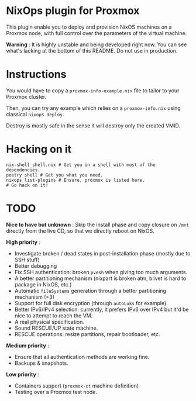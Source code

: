 # NixOps plugin for Proxmox

This plugin enable you to deploy and provision NixOS machines on a Proxmox node, with full control over the parameters of the virtual machine.

**Warning** : It is highly unstable and being developed right now. You can see what's lacking at the bottom of this README. Do not use in production.

# Instructions

You would have to copy a `proxmox-info-example.nix` file to tailor to your Proxmox cluster.

Then, you can try any example which relies on a `proxmox-info.nix` using classical `nixops deploy`.

Destroy is mostly safe in the sense it will destroy only the created VMID.

# Hacking on it

```shell
nix-shell shell.nix # Get you in a shell with most of the dependencies.
poetry shell # Get you what you need.
nixops list-plugins # Ensure, proxmox is listed here.
# Go hack on it!
```

# TODO

**Nice to have but unknown** : Skip the install phase and copy closure on `/mnt` directly from the live CD, so that we directly reboot on NixOS.

**High priority** :

- Investigate broken / dead states in post-installation phase (mostly due to SSH stuff)
- Better debugging
- Fix SSH authentication: broken `pvesh` when giving too much arguments.
- A better partitioning mechanism (nixpart is broken atm, blivet is hard to package in NixOS, etc.)
- Automatic `fileSystems` generation through a better partitioning mechanism (<3)
- Support for full disk encryption (through `autoLuks` for example).
- Better IPv6/IPv4 selection: currently, it prefers IPv6 over IPv4 but it'd be nice to attempt to reach the VM.
- A real physical specification.
- Sound RESCUE/UP state machine.
- RESCUE operations: resize partitions, repair bootloader, etc.

**Medium priority** :

- Ensure that all authentication methods are working fine.
- Backups & snapshots.

**Low priority** :

- Containers support (`proxmox-ct` machine definition)
- Testing over a Proxmox test node.
